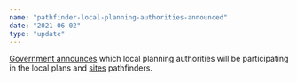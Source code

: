```yaml
---
name: "pathfinder-local-planning-authorities-announced"
date: "2021-06-02"
type: "update"
---
```


[Government announces](https://www.gov.uk/government/news/government-announces-10-councils-to-test-the-use-of-digital-tools-in-planning-process) which local planning authorities will be participating in the local plans and [sites](https://digital-land.github.io/project/sites-pathfinders) pathfinders. 